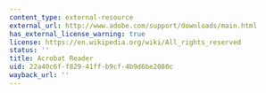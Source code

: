 ```yaml
---
content_type: external-resource
external_url: http://www.adobe.com/support/downloads/main.html
has_external_license_warning: true
license: https://en.wikipedia.org/wiki/All_rights_reserved
status: ''
title: Acrobat Reader
uid: 22a40c6f-f829-41ff-b9cf-4b9d6be2080c
wayback_url: ''
---
```

